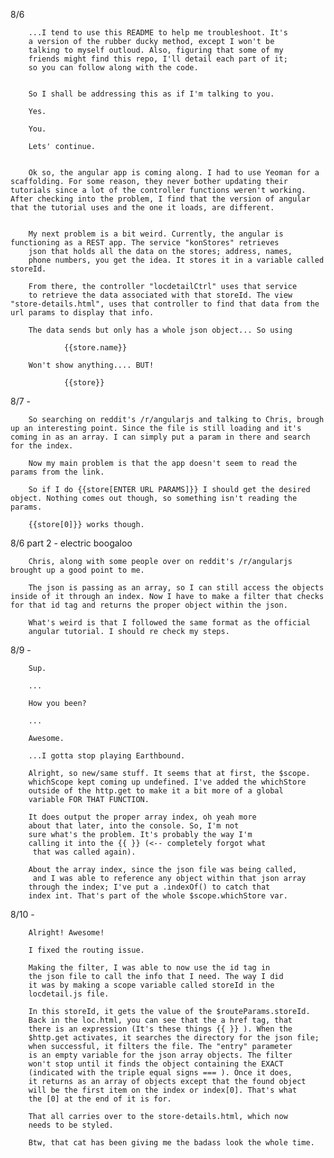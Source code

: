 8/6 	
		

		...I tend to use this README to help me troubleshoot. It's 
		a version of the rubber ducky method, except I won't be 
		talking to myself outloud. Also, figuring that some of my
		friends might find this repo, I'll detail each part of it;
		so you can follow along with the code. 


		So I shall be addressing this as if I'm talking to you. 

		Yes. 

		You. 

		Lets' continue. 


		Ok so, the angular app is coming along. I had to use Yeoman for a scaffolding. For some reason, they never bother updating their tutorials since a lot of the controller functions weren't working. After checking into the problem, I find that the version of angular that the tutorial uses and the one it loads, are different. 


		My next problem is a bit weird. Currently, the angular is functioning as a REST app. The service "konStores" retrieves 
		json that holds all the data on the stores; address, names, 
		phone numbers, you get the idea. It stores it in a variable called storeId.

		From there, the controller "locdetailCtrl" uses that service
		to retrieve the data associated with that storeId. The view "store-details.html", uses that controller to find that data from the url params to display that info. 

		The data sends but only has a whole json object... So using

				{{store.name}} 

		Won't show anything.... BUT!

				{{store}}



8/7 - 

		So searching on reddit's /r/angularjs and talking to Chris, brough up an interesting point. Since the file is still loading and it's coming in as an array. I can simply put a param in there and search for the index. 

		Now my main problem is that the app doesn't seem to read the params from the link. 

		So if I do {{store[ENTER URL PARAMS]}} I should get the desired object. Nothing comes out though, so something isn't reading the params. 

		{{store[0]}} works though. 


8/6 part 2 - electric boogaloo

		Chris, along with some people over on reddit's /r/angularjs brought up a good point to me. 

		The json is passing as an array, so I can still access the objects inside of it through an index. Now I have to make a filter that checks for that id tag and returns the proper object within the json.

		What's weird is that I followed the same format as the official 
		angular tutorial. I should re check my steps. 



8/9 - 

		
		Sup.

		...

		How you been? 

		...

		Awesome. 

		...I gotta stop playing Earthbound.

		Alright, so new/same stuff. It seems that at first, the $scope.
		whichScope kept coming up undefined. I've added the whichStore
		outside of the http.get to make it a bit more of a global 
		variable FOR THAT FUNCTION. 

		It does output the proper array index, oh yeah more 
		about that later, into the console. So, I'm not 
		sure what's the problem. It's probably the way I'm 
		calling it into the {{ }} (<-- completely forgot what
		 that was called again).  

		About the array index, since the json file was being called,
		 and I was able to reference any object within that json array 
		through the index; I've put a .indexOf() to catch that 
		index int. That's part of the whole $scope.whichStore var. 


8/10 - 

		Alright! Awesome! 

		I fixed the routing issue. 

		Making the filter, I was able to now use the id tag in
		the json file to call the info that I need. The way I did
		it was by making a scope variable called storeId in the 
		locdetail.js file. 

		In this storeId, it gets the value of the $routeParams.storeId.
		Back in the loc.html, you can see that the a href tag, that 
		there is an expression (It's these things {{ }} ). When the
		$http.get activates, it searches the directory for the json file;
		when successful, it filters the file. The "entry" parameter
		is an empty variable for the json array objects. The filter
		won't stop until it finds the object containing the EXACT 
		(indicated with the triple equal signs === ). Once it does,
		it returns as an array of objects except that the found object
		will be the first item on the index or index[0]. That's what 
		the [0] at the end of it is for. 

		That all carries over to the store-details.html, which now 
		needs to be styled. 

		Btw, that cat has been giving me the badass look the whole time.
